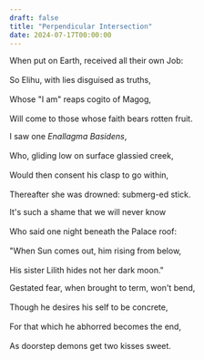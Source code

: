 ```yaml
---
draft: false
title: "Perpendicular Intersection"
date: 2024-07-17T00:00:00
---
```


When put on Earth, received all their own Job: <br>  
So Elihu, with lies disguised as truths, <br>  
Whose "I am" reaps cogito of Magog, <br>  
Will come to those whose faith bears rotten fruit. 

I saw one _Enallagma Basidens_, <br>  
Who, gliding low on surface glassied creek, <br>  
Would then consent his clasp to go within, <br>  
Thereafter she was drowned: submerg-ed stick.

It's such a shame that we will never know <br>  
Who said one night beneath the Palace roof: <br>  
"When Sun comes out, him rising from below, <br>  
His sister Lilith hides not her dark moon."

Gestated fear, when brought to term, won't bend, <br>  
Though he desires his self to be concrete, <br>  
For that which he abhorred becomes the end, <br>  
As doorstep demons get two kisses sweet. 
